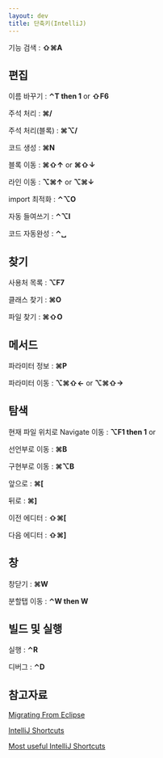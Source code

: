 ```yaml
---
layout: dev
title: 단축키(IntelliJ)
---
```

기능 검색 : **⇧⌘A**

## 편집
이름 바꾸기 : **⌃T then 1** or **⇧F6** 

주석 처리 : **⌘/**

주석 처리(블록) : **⌘⌥/**

코드 생성 : **⌘N**

블록 이동 : **⌘⇧↑** or **⌘⇧↓**

라인 이동 : **⌥⌘↑** or **⌥⌘↓**

import 최적화 : **⌃⌥O**

자동 들여쓰기 : **⌃⌥I**

코드 자동완성 : **⌃␣**

## 찾기

사용처 목록 : **⌥F7**

클래스 찾기 : **⌘O**

파일 찾기 : **⌘⇧O**

## 메서드

파라미터 정보 : **⌘P**

파라미터 이동 : **⌥⌘⇧←** or **⌥⌘⇧→**

## 탐색
현재 파일 위치로 Navigate 이동 : **⌥F1 then 1** or

선언부로 이동 : **⌘B**

구현부로 이동 : **⌘⌥B**

앞으로 : **⌘[**

뒤로 : **⌘]**

이전 에디터 : **⇧⌘[**

다음 에디터 : **⇧⌘]**

## 창
창닫기 : **⌘W**

분할탭 이동 : **⌃W then W**

## 빌드 및 실행
실행 : **⌃R**

디버그 : **⌃D**

## 참고자료
[Migrating From Eclipse](https://www.jetbrains.com/help/idea/2016.3/eclipse.html?search=shortcut)

[IntelliJ Shortcuts](https://terrencemiao.github.io/intellij-keyboard.html)

[Most useful IntelliJ Shortcuts](http://stackoverflow.com/questions/294167/what-are-the-most-useful-intellij-idea-keyboard-shortcuts)